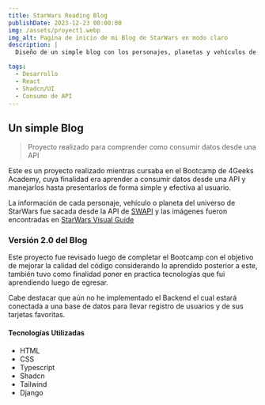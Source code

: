 ```yaml
---
title: StarWars Reading Blog
publishDate: 2023-12-23 00:00:00
img: /assets/proyect1.webp
img_alt: Pagina de inicio de mi Blog de StarWars en modo claro
description: |
  Diseño de un simple blog con los personajes, planetas y vehículos de StarWars con sus respectivas imágenes.

tags:
  - Desarrollo
  - React
  - Shadcn/UI
  - Consumo de API
---
```


## Un simple Blog

> Proyecto realizado para comprender como consumir datos desde una API

Este es un proyecto realizado mientras cursaba en el Bootcamp de 4Geeks Academy, cuya finalidad era aprender a consumir datos desde una API y manejarlos hasta presentarlos de forma simple y efectiva al usuario.

La información de cada personaje, vehículo o planeta del universo de StarWars fue sacada desde la API de <a href="https://swapi.tech/" target="_blank" rel="noopener noreferrer">SWAPI</a> y las imágenes fueron encontradas en <a href="https://starwars-visualguide.com/#/" target="_blank" rel="noopener noreferrer">StarWars Visual Guide</a>

### Versión 2.0 del Blog

Este proyecto fue revisado luego de completar el Bootcamp con el objetivo de mejorar la calidad del código considerando lo aprendido posterior a este, también tuvo como finalidad poner en practica tecnologías que fui aprendiendo luego de egresar.

Cabe destacar que aún no he implementado el Backend el cual estará conectada a una base de datos para llevar registro de usuarios y de sus tarjetas favoritas.

#### Tecnologías Utilizadas

- HTML
- CSS
- Typescript
- Shadcn
- Tailwind
- Django
